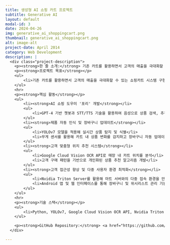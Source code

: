 ```yaml
---
title: 생성형 AI 쇼핑 카트 프로젝트
subtitle: Generative AI
layout: default
modal-id: 3
date: 2024-04-26
img: generative_ai_shoppingcart.png
thumbnail: generative_ai_shoppingcart.png
alt: image-alt
project-date: April 2014
category: Web Development
description: |
  <div class="project-description">
    <p><strong>한 줄 소개:</strong> 기존 카트를 활용하면서 고객의 매출을 극대화할 수 있는 쇼핑카트 시스템 구현</p>
    <p><strong>프로젝트 목표</strong></p>
    <ul>
        <li>기존 카트를 활용하면서 고객의 매출을 극대화할 수 있는 쇼핑카트 시스템 구현</li>
    </ul>
    <hr>
    <p><strong>핵심 활동</strong></p>
    <ul>
        <li><strong>AI 쇼핑 도우미 '포리' 개발</strong></li>
        <ul>
            <li>GPT-4 기반 챗봇과 STT/TTS 기술을 활용하여 음성으로 상품 검색, 추천 및 문의 응대 기능 구현</li>
        </ul>
        <li><strong>제품 자동 인식 및 장바구니 업데이트</strong></li>
        <ul>
            <li>YOLOv7 모델을 적용해 실시간 상품 탐지 및 식별</li>
            <li>무게 센서를 활용해 카트 내 상품 변화를 감지하고 장바구니 자동 업데이트 시스템 구축</li>
        </ul>
        <li><strong>고객 맞춤형 위치 추천 시스템</strong></li>
        <ul>
            <li>Google Cloud Vision OCR API로 매장 내 카트 위치를 분석</li>
            <li>고객 구매 패턴을 기반으로 개인화된 상품 추천 알고리즘 개발</li>
        </ul>
        <li><strong>고객 접근성 향상 및 다중 사용자 환경 최적화</strong></li>
        <ul>
            <li>Nvidia Triton Server를 활용해 마트 서버와의 다중 접속 환경을 안정적으로 구축</li>
            <li>Android 앱 및 웹 인터페이스를 통해 장바구니 및 위시리스트 관리 기능 제공</li>
        </ul>
    </ul>
    <hr>
    <p><strong>기술 스택</strong></p>
    <ul>
        <li>Python, YOLOv7, Google Cloud Vision OCR API, Nvidia Triton Server, Android Studio, Java, Streamlit, Arduino IDE, Raspberry Pi</li>
    </ul>

    <p><strong>GitHub Repository:</strong> <a href="https://github.com/HaileysArchives/portfolio_code/tree/main/C2_%EC%9D%B4%EC%B0%A8%EC%A0%84%EC%A7%80" target="_blank">GitHub Link</a></p>
  </div>

---
```

